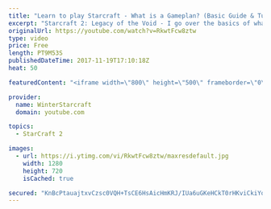 ```yaml
---
title: "Learn to play Starcraft - What is a Gameplan? (Basic Guide & Tutorial)"
excerpt: "Starcraft 2: Legacy of the Void - I go over the basics of what a gameplan in starcraft 2 is and how to put one together.  Note this is not a guide on WHAT gameplan you should be using as each race!"
originalUrl: https://youtube.com/watch?v=RkwtFcw8ztw
type: video
price: Free
length: PT9M53S
publishedDateTime: 2017-11-19T17:10:18Z
heat: 50

featuredContent: "<iframe width=\"800\" height=\"500\" frameborder=\"0\" src=\"https://www.youtube.com/embed/RkwtFcw8ztw\" allow=\"accelerometer; autoplay; encrypted-media; gyroscope; picture-in-picture\" allowfullscreen></iframe>"

provider:
  name: WinterStarcraft
  domain: youtube.com

topics:
  - StarCraft 2

images:
  - url: https://i.ytimg.com/vi/RkwtFcw8ztw/maxresdefault.jpg
    width: 1280
    height: 720
    isCached: true

secured: "KnBcPtauajtxvCzsc0VQH+TsCE6HsAicHmKRJ/IUa6uGKeHCkT0rHKviCkiYoBZgLgJz5OAP2+aTp6D9kbVB+NyNHiOOkuaueZLO2O2JelviStgQqYv5q4zvd8GuZ7wSbU3MtP1gJdJ4OhRRgQNwpcOx8xCXNjPkZAc6NEu/0gwzSxuV3K0HFsqjHDwUkpEQwjNkso7UfG+Cgf2kPn04dDovqeHXmJBQdFe++cZkyaNLnNRC9FQrlkv41jtPrSCtvDEH3clwriGLo5FbHiEtYuecrH0vdcPc72LCfzHCv/YlJklTNKOI1yi3apwwXW+UfMVtvflszm86S8EWahAsbRQ2tqoH7gih1t1wK5fVeCpX8eDMssWB/zH583B1ho/mcntrj2vTeScTSWxSFIHjfWD9HgfgbqoFjN/HKrmsdms=;03mdpNJ3+TumC9bmvVb0jw=="
---
```


